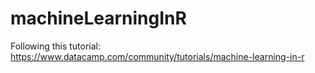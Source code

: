 # machineLearningInR
Following this tutorial: https://www.datacamp.com/community/tutorials/machine-learning-in-r
